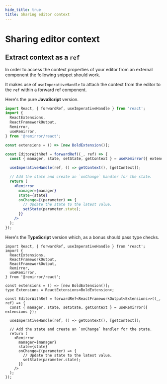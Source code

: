 ```yaml
---
hide_title: true
title: Sharing editor context
---
```


# Sharing editor context

## Extract context as a `ref`

In order to access the context properties of your editor from an external component the following snippet should work.

It makes use of `useImperativeHandle` to attach the context from the editor to the `ref` within a forward ref component.

Here's the pure **JavaScript** version.

```jsx
import React, { forwardRef, useImperativeHandle } from 'react';
import {
  ReactExtensions,
  ReactFrameworkOutput,
  Remirror,
  useRemirror,
} from '@remirror/react';

const extensions = () => [new BoldExtension()];

const EditorWithRef = forwardRef((_, ref) => {
  const { manager, state, setState, getContext } = useRemirror({ extensions });

  useImperativeHandle(ref, () => getContext(), [getContext]);

  // Add the state and create an `onChange` handler for the state.
  return (
    <Remirror
      manager={manager}
      state={state}
      onChange={(parameter) => {
        // Update the state to the latest value.
        setState(parameter.state);
      }}
    />
  );
});
```

Here's the **TypeScript** version which, as a bonus should pass type checks.

```tsx
import React, { forwardRef, useImperativeHandle } from 'react';
import {
  ReactExtensions,
  ReactFrameworkOutput,
  ReactFrameworkOutput,
  Remirror,
  useRemirror,
} from '@remirror/react';

const extensions = () => [new BoldExtension()];
type Extensions = ReactExtensions<BoldExtension>;

const EditorWithRef = forwardRef<ReactFrameworkOutput<Extensions>>((_, ref) => {
  const { manager, state, setState, getContext } = useRemirror({ extensions });

  useImperativeHandle(ref, () => getContext(), [getContext]);

  // Add the state and create an `onChange` handler for the state.
  return (
    <Remirror
      manager={manager}
      state={state}
      onChange={(parameter) => {
        // Update the state to the latest value.
        setState(parameter.state);
      }}
    />
  );
});
```
